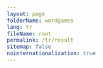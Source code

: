 ```yaml
---
layout: page
folderName: wordgames
lang: tr
fileName: root
permalink: /tr/result
sitemap: false
nointernationalization: true
---
```

